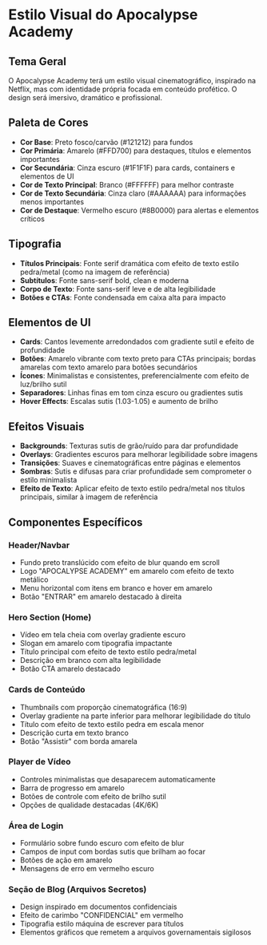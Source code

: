 # Estilo Visual do Apocalypse Academy

## Tema Geral
O Apocalypse Academy terá um estilo visual cinematográfico, inspirado na Netflix, mas com identidade própria focada em conteúdo profético. O design será imersivo, dramático e profissional.

## Paleta de Cores
- **Cor Base**: Preto fosco/carvão (#121212) para fundos
- **Cor Primária**: Amarelo (#FFD700) para destaques, títulos e elementos importantes
- **Cor Secundária**: Cinza escuro (#1F1F1F) para cards, containers e elementos de UI
- **Cor de Texto Principal**: Branco (#FFFFFF) para melhor contraste
- **Cor de Texto Secundária**: Cinza claro (#AAAAAA) para informações menos importantes
- **Cor de Destaque**: Vermelho escuro (#8B0000) para alertas e elementos críticos

## Tipografia
- **Títulos Principais**: Fonte serif dramática com efeito de texto estilo pedra/metal (como na imagem de referência)
- **Subtítulos**: Fonte sans-serif bold, clean e moderna
- **Corpo de Texto**: Fonte sans-serif leve e de alta legibilidade
- **Botões e CTAs**: Fonte condensada em caixa alta para impacto

## Elementos de UI
- **Cards**: Cantos levemente arredondados com gradiente sutil e efeito de profundidade
- **Botões**: Amarelo vibrante com texto preto para CTAs principais; bordas amarelas com texto amarelo para botões secundários
- **Ícones**: Minimalistas e consistentes, preferencialmente com efeito de luz/brilho sutil
- **Separadores**: Linhas finas em tom cinza escuro ou gradientes sutis
- **Hover Effects**: Escalas sutis (1.03-1.05) e aumento de brilho

## Efeitos Visuais
- **Backgrounds**: Texturas sutis de grão/ruído para dar profundidade
- **Overlays**: Gradientes escuros para melhorar legibilidade sobre imagens
- **Transições**: Suaves e cinematográficas entre páginas e elementos
- **Sombras**: Sutis e difusas para criar profundidade sem comprometer o estilo minimalista
- **Efeito de Texto**: Aplicar efeito de texto estilo pedra/metal nos títulos principais, similar à imagem de referência

## Componentes Específicos

### Header/Navbar
- Fundo preto translúcido com efeito de blur quando em scroll
- Logo "APOCALYPSE ACADEMY" em amarelo com efeito de texto metálico
- Menu horizontal com itens em branco e hover em amarelo
- Botão "ENTRAR" em amarelo destacado à direita

### Hero Section (Home)
- Vídeo em tela cheia com overlay gradiente escuro
- Slogan em amarelo com tipografia impactante
- Título principal com efeito de texto estilo pedra/metal
- Descrição em branco com alta legibilidade
- Botão CTA amarelo destacado

### Cards de Conteúdo
- Thumbnails com proporção cinematográfica (16:9)
- Overlay gradiente na parte inferior para melhorar legibilidade do título
- Título com efeito de texto estilo pedra em escala menor
- Descrição curta em texto branco
- Botão "Assistir" com borda amarela

### Player de Vídeo
- Controles minimalistas que desaparecem automaticamente
- Barra de progresso em amarelo
- Botões de controle com efeito de brilho sutil
- Opções de qualidade destacadas (4K/6K)

### Área de Login
- Formulário sobre fundo escuro com efeito de blur
- Campos de input com bordas sutis que brilham ao focar
- Botões de ação em amarelo
- Mensagens de erro em vermelho escuro

### Seção de Blog (Arquivos Secretos)
- Design inspirado em documentos confidenciais
- Efeito de carimbo "CONFIDENCIAL" em vermelho
- Tipografia estilo máquina de escrever para títulos
- Elementos gráficos que remetem a arquivos governamentais sigilosos
